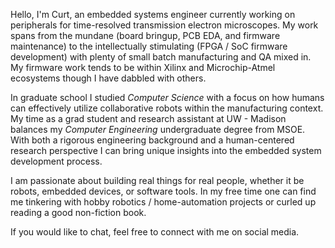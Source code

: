 Hello, I'm Curt, an embedded systems engineer currently working on peripherals for time-resolved transmission electron microscopes. My work spans from the mundane (board bringup, PCB EDA, and firmware maintenance) to the intellectually stimulating (FPGA / SoC firmware development) with plenty of small batch manufacturing and QA mixed in. My firmware work tends to be within Xilinx and Microchip-Atmel ecosystems though I have dabbled with others.

In graduate school I studied *Computer Science* with a focus on how humans can effectively utilize collaborative robots within the manufacturing context. My time as a grad student and research assistant at UW - Madison balances my *Computer Engineering* undergraduate degree from MSOE. With both a rigorous engineering background and a human-centered research perspective I can bring unique insights into the embedded system development process.

I am passionate about building real things for real people, whether it be robots, embedded devices, or software tools. In my free time one can find me tinkering with hobby robotics / home-automation projects or curled up reading a good non-fiction book. 

If you would like to chat, feel free to connect with me on social media.